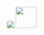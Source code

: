 <img src="https://github-readme-stats.vercel.app/api/top-langs/?username=paixaoS2&layout=compact&langs_count=10&theme=dracula">
<img height=50,width=50, src="https://www.blog.oncube.com.br/wp-content/uploads/2022/02/passo7-01.png">


